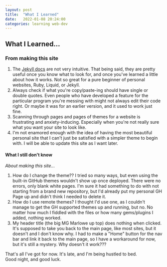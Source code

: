```yaml
---
layout: post
title:  "What I Learned"
date:   2022-01-08 20:24:00
categories: learning web-dev
---
```



## What I Learned...  
### From making this site


1. The [Jekyll docs](http://jekyllrb.com/) are not very intuitive. That being said, they are pretty useful once you know what to look for, and once you've learned a little about how it works. Not so great for a pure beginner of personal websites, Ruby, Liquid, or Jekyll.  
2. Always check if what you're copy/paste-ing should have single or double quotes. Even people who have developed a feature for the particular program you're messing with might not always edit their code right. Or maybe it was for an earlier version, and it used to work just fine.  
3. Scanning through pages and pages of themes for a website is frustrating and anxiety-inducing. Especially when you're not really sure what you want your site to look like.
4. I'm not enamored enough with the idea of having the most beautiful personal site that I can't just be satisfied with a simpler theme to begin with. I will be able to update this site as I want later.




#### What I still don't know
_About making this site..._


1. How do I change the theme?? I tried so many ways, but even using the built-in GitHub themes wouldn't show up once deployed. There were no errors, only blank white pages. I'm sure it had something to do with not starting from a brand new repository, but I'd already put my personal GH Page up and didn't think I needed to delete it. 
2. How do I use remote themes? I thought I'd use one, as I couldn't manage to get the GH supported themes up and running, but no. No matter how much I fiddled with the files or how many gems/plugins I added, nothing worked.  
3. My header title (the big MG Marlowe up top) does nothing when clicked. It's supposed to take you back to the main page, like most sites, but it doesn't and I don't know why. I had to make a "Home" button for the nav bar and link it back to the main page, so I have a workaround for now, but it's still a mystery. Why doesn't it work???



That's all I've got for now. It's late, and I'm being hustled to bed.   
Good night, and good luck.
